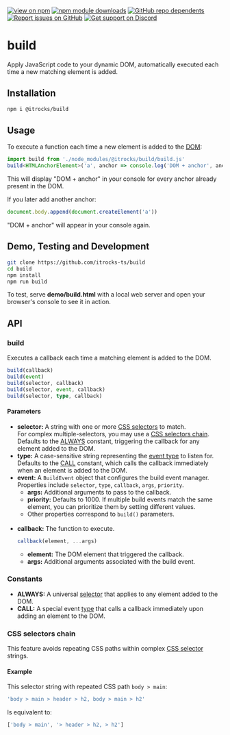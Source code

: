 [![view on npm](https://badgen.net/npm/v/@itrocks/build)](https://www.npmjs.org/package/@itrocks/build)
[![npm module downloads](https://badgen.net/npm/dt/@itrocks/build)](https://www.npmjs.org/package/@itrocks/build)
[![GitHub repo dependents](https://badgen.net/github/dependents-repo/itrocks-ts/build?label=dependents)](https://github.com/itrocks-ts/build/network/dependents?dependent_type=REPOSITORY)
[![Report issues on GitHub](https://badgen.net/github/open-issues/itrocks-ts/build?icon=github)](https://github.com/itrocks-ts/build/issues)
[![Get support on Discord](https://badgen.net/discord/members/kbMjUq5F?icon=discord)](https://discord.gg/kbMjUq5F)

# build

Apply JavaScript code to your dynamic DOM,
automatically executed each time a new matching element is added.

## Installation

```bash
npm i @itrocks/build
```

## Usage

To execute a function each time a new element is added
to the [DOM](https://developer.mozilla.org/docs/Glossary/DOM):
```ts
import build from './node_modules/@itrocks/build/build.js'
build<HTMLAnchorElement>('a', anchor => console.log('DOM + anchor', anchor))
```
This will display "DOM + anchor" in your console for every anchor already present in the DOM.

If you later add another anchor:
```ts
document.body.append(document.createElement('a'))
```
"DOM + anchor" will appear in your console again.

## Demo, Testing and Development

```bash
git clone https://github.com/itrocks-ts/build
cd build
npm install
npm run build
```

To test, serve **demo/build.html** with a local web server and open your browser's console to see it in action.

## API

### build

Executes a callback each time a matching element is added to the DOM.

```ts
build(callback)
build(event)
build(selector, callback)
build(selector, event, callback)
build(selector, type, callback)
```

#### Parameters

- **selector:**
  A string with one or more [CSS selectors](https://developer.mozilla.org/docs/Web/CSS/CSS_selectors) to match.\
  For complex multiple-selectors, you may use a [CSS selectors chain](#css-selectors-chain).\
  Defaults to the [ALWAYS](#constants) constant, triggering the callback for any element added to the DOM.
- **type:**
  A case-sensitive string representing the [event type](https://developer.mozilla.org/docs/Web/Events) to listen for.\
  Defaults to the [CALL](#constants) constant, which calls the callback immediately when an element is added to the DOM.
- **event:**
  A `BuildEvent` object that configures the build event manager.
  Properties include `selector`, `type`, `callback`, `args`, `priority`.
  - **args:**
    Additional arguments to pass to the callback.
  - **priority:**
    Defaults to 1000.
    If multiple build events match the same element,
    you can prioritize them by setting different values.
  - Other properties correspond to `build()` parameters.
    <br/><br/>
- **callback:**
  The function to execute.
  ```ts
  callback(element, ...args)
  ```
  - **element:**
    The DOM element that triggered the callback.
  - **args:**
    Additional arguments associated with the build event.

### Constants

- **ALWAYS:**
  A universal [selector](#parameters) that applies to any element added to the DOM.
- **CALL:**
  A special event [type](#parameters) that calls a callback immediately upon adding an element to the DOM.

### CSS selectors chain

This feature avoids repeating CSS paths within complex
[CSS selector](https://developer.mozilla.org/docs/Web/CSS/CSS_selectors) strings.

#### Example

This selector string with repeated CSS path `body > main`:
```ts
'body > main > header > h2, body > main > h2'
```

Is equivalent to:
```ts
['body > main', '> header > h2, > h2']
```
